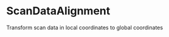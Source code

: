 ScanDataAlignment
=================

Transform scan data in local coordinates to global coordinates
